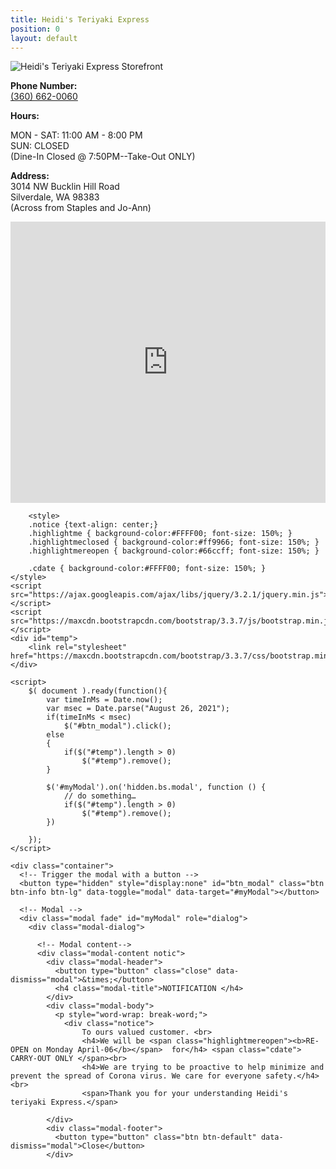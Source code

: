 ```yaml
---
title: Heidi's Teriyaki Express
position: 0
layout: default
---
```


![Heidi's Teriyaki Express Storefront](/uploads/storefront.jpg)

<p><b>Phone Number:</b> <br/><a href="360-662-0060">(360) 662-0060</a><br/></p>

<p><b>Hours:</b><br/>

MON - SAT: 11:00 AM - 8:00 PM<br/> 
SUN: CLOSED<br/> 
(Dine-In Closed @ 7:50PM--Take-Out ONLY)<br/>
<p/>
 
<p><b>Address:</b><br/>
3014 NW Bucklin Hill Road<br/>
Silverdale, WA 98383<br/>
(Across from Staples and Jo-Ann)<br/>
</p>

<iframe src="https://www.google.com/maps/embed?pb=!1m18!1m12!1m3!1d2687.707223349842!2d-122.69196668436793!3d47.65125597918769!2m3!1f0!2f0!3f0!3m2!1i1024!2i768!4f13.1!3m3!1m2!1s0x54903a9432099a4b%3A0x88500a0880d8fef4!2sHeidi\+Teriyaki\+Express!5e0!3m2!1sen!2sus!4v1469594514828" height="450" width="100%" frameborder="0" style="border:0" allowfullscreen></iframe> 
 
		<style>
		.notice {text-align: center;}
		.highlightme { background-color:#FFFF00; font-size: 150%; }
		.highlightmeclosed { background-color:#ff9966; font-size: 150%; }
		.highlightmereopen { background-color:#66ccff; font-size: 150%; }
		
		.cdate { background-color:#FFFF00; font-size: 150%; }
	</style>
	<script src="https://ajax.googleapis.com/ajax/libs/jquery/3.2.1/jquery.min.js"></script>
	<script src="https://maxcdn.bootstrapcdn.com/bootstrap/3.3.7/js/bootstrap.min.js"></script>
	<div id="temp">
		<link rel="stylesheet" href="https://maxcdn.bootstrapcdn.com/bootstrap/3.3.7/css/bootstrap.min.css">
	</div>
	
	<script>
		$( document ).ready(function(){
			var timeInMs = Date.now();			
			var msec = Date.parse("August 26, 2021");
			if(timeInMs < msec)
				$("#btn_modal").click();
			else
			{
				if($("#temp").length > 0)
					$("#temp").remove();
			}
			
			$('#myModal').on('hidden.bs.modal', function () {
				// do something…
				if($("#temp").length > 0)
					$("#temp").remove();
			})			
			
		});
	</script>	
	
	<div class="container">	
	  <!-- Trigger the modal with a button -->
	  <button type="hidden" style="display:none" id="btn_modal" class="btn btn-info btn-lg" data-toggle="modal" data-target="#myModal"></button>

	  <!-- Modal -->
	  <div class="modal fade" id="myModal" role="dialog">
		<div class="modal-dialog">
		
		  <!-- Modal content-->
		  <div class="modal-content notic">
			<div class="modal-header">
			  <button type="button" class="close" data-dismiss="modal">&times;</button>
			  <h4 class="modal-title">NOTIFICATION </h4>
			</div>
			<div class="modal-body">
			  <p style="word-wrap: break-word;">
				<div class="notice">
					To ours valued customer. <br>
					<h4>We will be <span class="highlightmereopen"><b>RE-OPEN on Monday April-06</b></span>  for</h4> <span class="cdate"> CARRY-OUT ONLY </span><br>
					<h4>We are trying to be proactive to help minimize and prevent the spread of Corona virus. We care for everyone safety.</h4><br>
					<span>Thank you for your understanding Heidi's teriyaki Express.</span>

			</div>
			<div class="modal-footer">
			  <button type="button" class="btn btn-default" data-dismiss="modal">Close</button>  
			</div>
		
